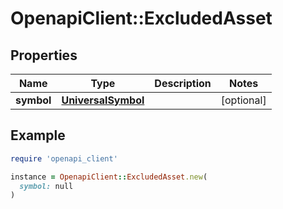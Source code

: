 # OpenapiClient::ExcludedAsset

## Properties

| Name | Type | Description | Notes |
| ---- | ---- | ----------- | ----- |
| **symbol** | [**UniversalSymbol**](UniversalSymbol.md) |  | [optional] |

## Example

```ruby
require 'openapi_client'

instance = OpenapiClient::ExcludedAsset.new(
  symbol: null
)
```

